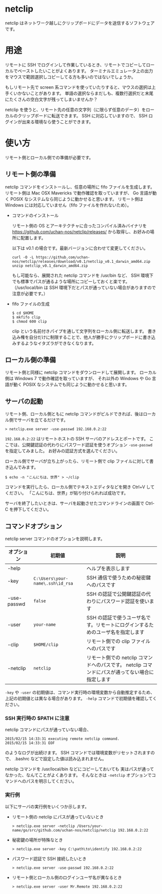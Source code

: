 # netclip
netclip はネットワーク越しにクリップボードにデータを送信するソフトウェアです。

# 用途
リモートに SSH でログインして作業しているとき、リモートでコピーしてローカルでペーストしたいことがよくあります。
ターミナルエミュレータ上の出力をマウスで範囲選択しコピーしてる方も多いのではないでしょうか。

もしリモート先で screen 系コマンドを使っていたりすると、マウスの選択は上手くいかないことがあります。
単語の選択ならまだしも、複数行選択だと末尾にたくさんの空白文字が残ってしまいませんか？

netclip を使うと、リモート先の任意の文字列（に限らず任意のデータ）をローカルのクリップボードに転送できます。
SSH に対応していますので、 SSH ログインが出来る環境なら使うことができます。

# 使い方
リモート側とローカル側での準備が必要です。

## リモート側の準備
netclip コマンドをインストールし、任意の場所に fifo ファイルを生成します。
リモート側は Mac OSX Mavericks で動作確認を取っていますが、
Go 言語が動く POSIX なシステムなら同じように動かせると思います。
リモート側は Windows には対応していません（fifo ファイルを作れないため）。

- コマンドのインストール  

  リモート側の OS とアーキテクチャに合ったコンパイル済みバイナリを
  https://github.com/uchan-nos/netclip/releases/ から取得し、お好みの場所に配置します。

  以下は v0.1 の場合です。最新バージョンに合わせて変更してください。

  ```
  curl -O -L https://github.com/uchan-nos/netclip/releases/download/v0.1/netclip_v0.1_darwin_amd64.zip
  unzip netclip_v0.1_darwin_amd64.zip
  ```

  もし可能なら、展開された netclip コマンドを /usr/bin など、
  SSH 環境下でも標準でパスが通るような場所にコピーしておくと楽です。
  （/usr/local/bin は SSH 環境下だとパスが通っていない場合がありますので注意が必要です。）

- fifo ファイルの生成  

  ```
  $ cd $HOME
  $ mkfifo clip
  $ chmod 600 clip
  ```
  
  clip という名前付きパイプを通して文字列をローカル側に転送します。
  書き込み権を自分だけに制限することで、他人が勝手にクリップボードに書き込みするようなイタズラができなくなります。
  
## ローカル側の準備
リモート側と同様に netclip コマンドをダウンロードして展開します。
ローカル側は Windows 7 で動作確認を取っていますが、
それ以外の Windows や Go 言語が動く POSIX なシステムでも同じように動かせると思います。

## サーバの起動
リモート側、ローカル側ともに netclip コマンドがビルドできれば、後はローカル側でサーバを立てるだけです。

```
> netclip.exe server -use-passwd 192.168.0.2:22
```

`192.168.0.2:22` はリモートホストの SSH サーバのアドレスとポートです。
ここでは、公開鍵認証の代わりにパスワード認証を使うオプション `-use-passwd` を指定してみました。
お好みの認証方式を選んでください。

ローカル側でサーバが立ち上がったら、リモート側で clip ファイルに対して書き込んでみます。

```
$ echo -n "こんにちは、世界" > ~/clip
```

コマンドを実行したら、ローカル側でテキストエディタなどを開き Ctrl+V してください。
「こんにちは、世界」が貼り付けられれば成功です。

サーバを終了したいときは、サーバを起動させたコマンドラインの画面で Ctrl-C を押下してください。

## コマンドオプション
netclip server コマンドのオプションを説明します。

| オプション | 初期値 | 説明 |
|------------|--------|------|
| -help | | ヘルプを表示します |
| -key <path> | `C:\Users\your-name\.ssh\id_rsa` | SSH 通信で使うための秘密鍵へのパスです |
| -use-passwd | `false` | SSH の認証で公開鍵認証の代わりにパスワード認証を使います |
| -user <name> | `your-name` | SSH の認証で使うユーザ名です。リモートにログインするためのユーザ名を指定します |
| -clip <path> | `$HOME/clip` | リモート側での clip ファイルへのパスです |
| -netclip <path> | `netclip` | リモート側での netclip コマンドへのパスです。 netclip コマンドにパスが通ってない場合に指定します |

`-key` や `-user` の初期値は、コマンド実行時の環境変数から自動推定するため、
上記の初期値とは異なる場合があります。
`-help` コマンドで初期値を確認してください。

### SSH 実行時の $PATH に注意
netclip コマンドにパスが通っていない場合、

```
2015/02/15 14:33:31 executing remote netclip command.
2015/02/15 14:33:31 EOF
```

のようなログが出続けます。
SSH コマンドでは環境変数がリセットされますので、
.bashrc などで設定した値は読み込まれません。

netclip コマンドを /usr/local/bin などにコピーしておいても
実はパスが通ってなかった、なんてことがよくあります。
そんなときは `-netclip` オプションでコマンドへのパスを明示してください。

### 実行例
以下にサーバの実行例をいくつか示します。

- リモート側の netclip にパスが通っていないとき

  ```
  > netclip.exe server -netclip /Users/your-name/go/src/github.com/uchan-nos/netclip/netclip 192.168.0.2:22
  ```

- 秘密鍵の場所が特殊なとき

  ```
  > netclip.exe server -key C:\path\to\identify 192.168.0.2:22
  ```

- パスワード認証で SSH 接続したいとき

  ```
  > netclip.exe server -use-passwd 192.168.0.2:22
  ```

- リモート側とローカル側のログインユーザ名が異なるとき

  ```
  > netclip.exe server -user Mr.Remote 192.168.0.2:22
  ```
